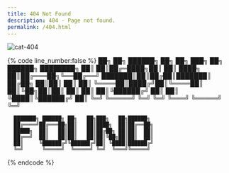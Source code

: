 ```yaml
---
title: 404 Not Found
description: 404 - Page not found.
permalink: /404.html
---
```


![cat-404](https://http.cat/images/404.jpg)

{% code line_number:false %}
  ██╗  ██╗ ██████╗ ██╗  ██╗    ███╗   ██╗ ██████╗ ████████╗
  ██║  ██║██╔═████╗██║  ██║    ████╗  ██║██╔═══██╗╚══██╔══╝
  ███████║██║██╔██║███████║    ██╔██╗ ██║██║   ██║   ██║
  ╚════██║████╔╝██║╚════██║    ██║╚██╗██║██║   ██║   ██║
       ██║╚██████╔╝     ██║    ██║ ╚████║╚██████╔╝   ██║
       ╚═╝ ╚═════╝      ╚═╝    ╚═╝  ╚═══╝ ╚═════╝    ╚═╝

      ███████╗ ██████╗ ██╗   ██╗███╗   ██╗██████╗
      ██╔════╝██╔═══██╗██║   ██║████╗  ██║██╔══██╗
      █████╗  ██║   ██║██║   ██║██╔██╗ ██║██║  ██║
      ██╔══╝  ██║   ██║██║   ██║██║╚██╗██║██║  ██║
      ██║     ╚██████╔╝╚██████╔╝██║ ╚████║██████╔╝
      ╚═╝      ╚═════╝  ╚═════╝ ╚═╝  ╚═══╝╚═════╝
{% endcode %}
